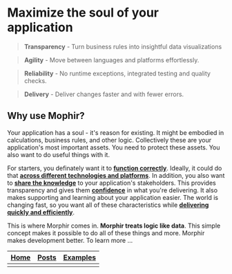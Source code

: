 # Maximize the soul of your application

> **Transparency** - Turn business rules into insightful data visualizations

> **Agility** - Move between languages and platforms effortlessly.

> **Reliability** - No runtime exceptions, integrated testing and quality checks.

> **Delivery** - Deliver changes faster and with fewer errors.

## Why use Mophir?
Your application has a soul - it's reason for existing.  It might be embodied in calculations, business rules, and other logic.  Collectively these are your application's most important assets.  You need to protect these assets.  You also want to do useful things with it.  

For starters, you definately want it to **[function correctly](./function_correctly)**.  Ideally, it could do that **[across different technologies and platforms](./work_across_languages_and_platforms)**.  In addition, you also want to **[share the knowledge](./share_the_knowledge)** to your application's stakeholders. This provides transparency and gives them **[confidence](./build_confidence)** in what you're delivering.  It also makes supporting and learning about your application easier.  The world is changing fast, so you want all of these characteristics while **[delivering quickly and efficiently](./development_automation)**.

This is where Morphir comes in.  **Morphir treats logic like data**.  This simple concept makes it possible to do all of these things and more.  Morphir makes development better. To learn more ...


[Home](/index) | [Posts](posts) | [Examples](../morphir-examples/)
-----|------|------
 | | 

